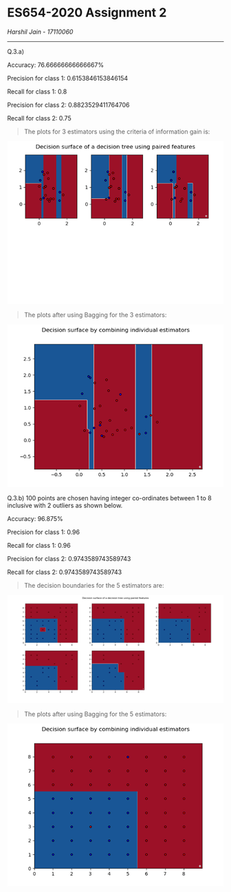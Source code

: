 # ES654-2020 Assignment 2

*Harshil Jain* - *17110060*

------

Q.3.a) 

Accuracy:  76.66666666666667%

Precision for class 1:  0.6153846153846154

Recall for class 1:  0.8

Precision for class 2:  0.8823529411764706

Recall for class 2:  0.75

> The plots for 3 estimators using the criteria of information gain is:

![](bagindi.png)

> The plots after using Bagging for the 3 estimators:

![](bagcomb.png)


Q.3.b) 100 points are chosen having integer co-ordinates between 1 to 8 inclusive with 2 outliers as shown below.

Accuracy:  96.875%

Precision for class 1:  0.96

Recall for class 1:  0.96

Precision for class 2:  0.9743589743589743

Recall for class 2:  0.9743589743589743

> The decision boundaries for the 5 estimators are:

![](bagging.png)

> The plots after using Bagging for the 5 estimators:

![](figbagging.png)

